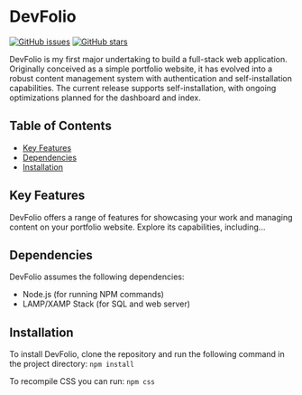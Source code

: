 # DevFolio

[![GitHub issues](https://img.shields.io/github/issues/asbedb/devfolio.svg)](https://github.com/asbedb/devfolio/issues)
[![GitHub stars](https://img.shields.io/github/stars/asbedb/devfolio.svg)](https://github.com/asbedb/devfolio/stargazers)

DevFolio is my first major undertaking to build a full-stack web application. Originally conceived as a simple portfolio website, it has evolved into a robust content management system with authentication and self-installation capabilities. The current release supports self-installation, with ongoing optimizations planned for the dashboard and index.

## Table of Contents
- [Key Features](#key-features)
- [Dependencies](#dependencies)
- [Installation](#installation)

## Key Features
DevFolio offers a range of features for showcasing your work and managing content on your portfolio website. Explore its capabilities, including...

## Dependencies
DevFolio assumes the following dependencies:

- Node.js (for running NPM commands)
- LAMP/XAMP Stack (for SQL and web server)

## Installation
To install DevFolio, clone the repository and run the following command in the project directory:
```npm install```

To recompile CSS you can run:
```npm css```
